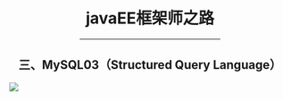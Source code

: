 <center>  

# javaEE框架师之路  

<hr width = "50%">  

## 三、MySQL03（Structured Query Language）    

</center>    
   
![](https://i.imgur.com/n9L9G9x.jpg)   
   

